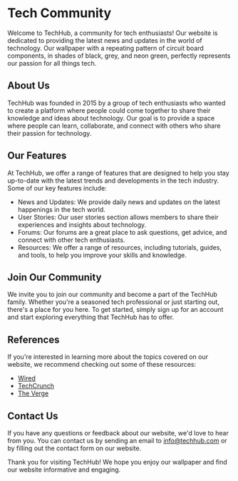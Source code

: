 <!--font:Montserrat-->

# Tech Community

Welcome to TechHub, a community for tech enthusiasts! Our website is dedicated to providing the latest news and updates in the world of technology. Our wallpaper with a repeating pattern of circuit board components, in shades of black, grey, and neon green, perfectly represents our passion for all things tech.

## About Us

TechHub was founded in 2015 by a group of tech enthusiasts who wanted to create a platform where people could come together to share their knowledge and ideas about technology. Our goal is to provide a space where people can learn, collaborate, and connect with others who share their passion for technology.

## Our Features

At TechHub, we offer a range of features that are designed to help you stay up-to-date with the latest trends and developments in the tech industry. Some of our key features include:

- News and Updates: We provide daily news and updates on the latest happenings in the tech world.
- User Stories: Our user stories section allows members to share their experiences and insights about technology.
- Forums: Our forums are a great place to ask questions, get advice, and connect with other tech enthusiasts.
- Resources: We offer a range of resources, including tutorials, guides, and tools, to help you improve your skills and knowledge.

## Join Our Community

We invite you to join our community and become a part of the TechHub family. Whether you're a seasoned tech professional or just starting out, there's a place for you here. To get started, simply sign up for an account and start exploring everything that TechHub has to offer.

## References

If you're interested in learning more about the topics covered on our website, we recommend checking out some of these resources:

- [Wired](#)
- [TechCrunch](#)
- [The Verge](#)

## Contact Us

If you have any questions or feedback about our website, we'd love to hear from you. You can contact us by sending an email to info@techhub.com or by filling out the contact form on our website.

Thank you for visiting TechHub! We hope you enjoy our wallpaper and find our website informative and engaging.

<!--

Write me content for website with wallpaper which alt text is:

"A wallpaper with a repeating pattern of circuit board components, in shades of black, grey, and neon green."

The name/title of the page should not be 1:1 copy of the alt text but rather a real content of the website which is using this wallpaper.

- Use markdown format 
- Start with heading
- Heading should be short and concise
- The content should look like a real website 
- The website should not be about the wallpaper, wallpaper is just a related background
- Heading should be contain work "wallpaper" or "background"
- Include real sections like references, contact, user stories, etc. use things relevant to the page purpose.
- Feel free to use structure like headings, bullets, numbering, blockquotes, paragraphs, horizontal lines, etc.
- You can use formatting like bold or _italic_
- You can include UTF-8 emojis
- Links should be only #hash anchors (and you can refer to the document itself)
- Do not include images


---


# TechHub - A Community for Tech Enthusiasts

Welcome to TechHub, a community for tech enthusiasts! Our website is dedicated to providing the latest news and updates in the world of technology. Our wallpaper with a repeating pattern of circuit board components, in shades of black, grey, and neon green, perfectly represents our passion for all things tech.

## About Us

TechHub was founded in 2015 by a group of tech enthusiasts who wanted to create a platform where people could come together to share their knowledge and ideas about technology. Our goal is to provide a space where people can learn, collaborate, and connect with others who share their passion for technology.

## Our Features

At TechHub, we offer a range of features that are designed to help you stay up-to-date with the latest trends and developments in the tech industry. Some of our key features include:

- News and Updates: We provide daily news and updates on the latest happenings in the tech world.
- User Stories: Our user stories section allows members to share their experiences and insights about technology.
- Forums: Our forums are a great place to ask questions, get advice, and connect with other tech enthusiasts.
- Resources: We offer a range of resources, including tutorials, guides, and tools, to help you improve your skills and knowledge.

## Join Our Community

We invite you to join our community and become a part of the TechHub family. Whether you're a seasoned tech professional or just starting out, there's a place for you here. To get started, simply sign up for an account and start exploring everything that TechHub has to offer.

## References

If you're interested in learning more about the topics covered on our website, we recommend checking out some of these resources:

- [Wired](#)
- [TechCrunch](#)
- [The Verge](#)

## Contact Us

If you have any questions or feedback about our website, we'd love to hear from you. You can contact us by sending an email to info@techhub.com or by filling out the contact form on our website.

Thank you for visiting TechHub! We hope you enjoy our wallpaper and find our website informative and engaging.

-->
